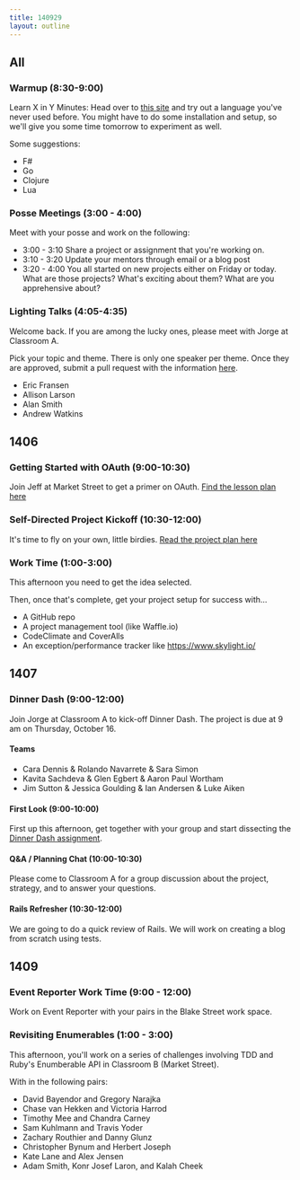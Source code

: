 ```yaml
---
title: 140929
layout: outline
---
```


## All

### Warmup (8:30-9:00)

Learn X in Y Minutes: Head over to [this site](http://learnxinyminutes.com/) and try out a language you've never used before. You might have to do some installation and setup, so we'll give you some time tomorrow to experiment as well.

Some suggestions:

* F#
* Go
* Clojure
* Lua

### Posse Meetings (3:00 - 4:00)

Meet with your posse and work on the following:

* 3:00 - 3:10 Share a project or assignment that you're working on.
* 3:10 - 3:20 Update your mentors through email or a blog post
* 3:20 - 4:00 You all started on new projects either on Friday or today. What are those projects? What's exciting about them? What are you apprehensive about?

### Lighting Talks (4:05-4:35)

Welcome back. If you are among the lucky ones, please meet with Jorge at Classroom A.

Pick your topic and theme. There is only one speaker per theme. Once they are approved, submit a pull request with the information [here](https://github.com/turingschool/lightning_talks).

* Eric Fransen
* Allison Larson
* Alan Smith
* Andrew Watkins

## 1406

### Getting Started with OAuth (9:00-10:30)

Join Jeff at Market Street to get a primer on OAuth. [Find the lesson plan here](https://github.com/turingschool/lesson_plans/blob/master/ruby_03-professional_rails_applications/getting_started_with_oauth.markdown)

### Self-Directed Project Kickoff (10:30-12:00)

It's time to fly on your own, little birdies. [Read the project plan here](https://github.com/turingschool/lesson_plans/blob/master/ruby_03-professional_rails_applications/self_directed_project.markdown)

### Work Time (1:00-3:00)

This afternoon you need to get the idea selected.

Then, once that's complete, get your project setup for success with...

* A GitHub repo
* A project management tool (like Waffle.io)
* CodeClimate and CoverAlls
* An exception/performance tracker like https://www.skylight.io/

## 1407

### Dinner Dash (9:00-12:00)

Join Jorge at Classroom A to kick-off Dinner Dash. The project is due at 9 am on Thursday, October 16.

#### Teams

* Cara Dennis & Rolando Navarrete & Sara Simon
* Kavita Sachdeva & Glen Egbert & Aaron Paul Wortham
* Jim Sutton & Jessica Goulding & Ian Andersen & Luke Aiken

#### First Look (9:00-10:00)

First up this afternoon, get together with your group and start dissecting the [Dinner Dash assignment](http://tutorials.jumpstartlab.com/projects/dinner_dash.html).

#### Q&A / Planning Chat (10:00-10:30)

Please come to Classroom A for a group discussion about the project, strategy, and to answer your questions.

#### Rails Refresher (10:30-12:00)

We are going to do a quick review of Rails. We will work on creating a blog from scratch using tests.

## 1409

### Event Reporter Work Time (9:00 - 12:00)

Work on Event Reporter with your pairs in the Blake Street work space.

### Revisiting Enumerables (1:00 - 3:00)

This afternoon, you'll work on a series of challenges involving TDD and Ruby's Enumberable API in Classroom B (Market Street).

With in the following pairs:

* David Bayendor and Gregory Narajka
* Chase van Hekken and Victoria Harrod
* Timothy Mee and Chandra Carney
* Sam Kuhlmann and Travis Yoder
* Zachary Routhier and Danny Glunz
* Christopher Bynum and Herbert Joseph
* Kate Lane and Alex Jensen
* Adam Smith, Konr Josef Laron, and Kalah Cheek
